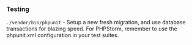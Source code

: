 ### Testing
 `./vendor/bin/phpunit` - Setup a new fresh migration, and use 
 database transactions for blazing speed. For PHPStorm, remember to
 use the phpunit.xml configuration in your test suites.
